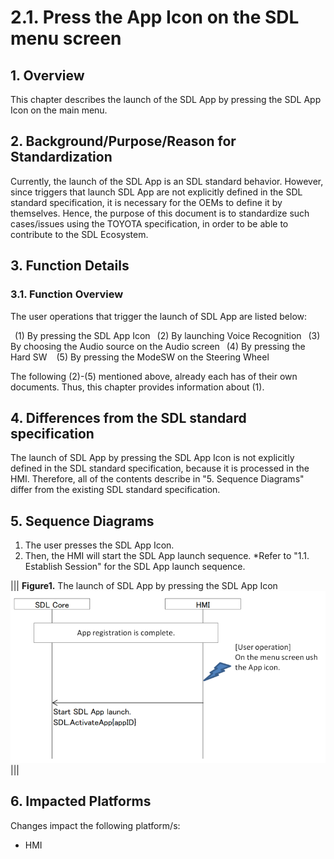 # 2.1. Press the App Icon on the SDL menu screen

## 1. Overview
This chapter describes the launch of the SDL App by pressing the SDL App Icon on the main menu.

## 2. Background/Purpose/Reason for Standardization
Currently, the launch of the SDL App is an SDL standard behavior. However, since triggers that launch SDL App are not explicitly defined in the SDL standard specification, it is necessary for the OEMs to define it by themselves. Hence, the purpose of this document is to standardize such cases/issues using the TOYOTA specification, in order to be able to contribute to the SDL Ecosystem.

## 3. Function Details
### 3.1. Function Overview
The user operations that trigger the launch of SDL App are listed below:

&ensp;(1) By pressing the SDL App Icon
&ensp;(2) By launching Voice Recognition
&ensp;(3) By choosing the Audio source on the Audio screen
&ensp;(4) By pressing the Hard SW&nbsp;
&ensp;(5) By pressing the ModeSW on the Steering Wheel

The following (2)-(5) mentioned above, already each has of their own documents. Thus, this chapter provides information about (1).


## 4. Differences from the SDL standard specification
The launch of SDL App by pressing the SDL App Icon is not explicitly defined in the SDL standard specification, because it is processed in the HMI. Therefore, all of the contents describe in "5. Sequence Diagrams" differ from the existing SDL standard specification.

## 5. Sequence Diagrams

1. The user presses the SDL App Icon.
2. Then, the HMI will start the SDL App launch sequence.
 *Refer to "1.1. Establish Session" for the SDL App launch sequence.

|||
**Figure1.** The launch of SDL App by pressing the SDL App Icon
![Figure1_The_launch_of_SDLApp_by_pressing_the_SDLAppicon.png](./assets/Figure1_The_launch_of_SDLApp_by_pressing_the_SDLAppicon.png)
|||

## 6. Impacted Platforms
Changes impact the following platform/s:

- HMI



